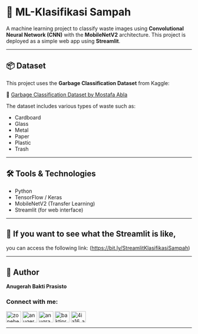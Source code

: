 # 🧠 ML-Klasifikasi Sampah

A machine learning project to classify waste images using **Convolutional Neural Network (CNN)** with the **MobileNetV2** architecture. This project is deployed as a simple web app using **Streamlit**.

---

## 📦 Dataset

This project uses the **Garbage Classification Dataset** from Kaggle:

🔗 [Garbage Classification Dataset by Mostafa Abla](https://www.kaggle.com/datasets/mostafaabla/garbage-classification?resource=download)

The dataset includes various types of waste such as:

- Cardboard
- Glass
- Metal
- Paper
- Plastic
- Trash

---

## 🛠️ Tools & Technologies

- Python
- TensorFlow / Keras
- MobileNetV2 (Transfer Learning)
- Streamlit (for web interface)

---

## 🚀 If you want to see what the Streamlit is like, 
you can access the following link: (https://bit.ly/StreamlitKlasifikasiSampah)

---

## 👤 Author

**Anugerah Bakti Prasisto**  
<h3 align="left">Connect with me:</h3>
<p align="left">
<a href="https://twitter.com/zonehell1" target="blank"><img align="center" src="https://raw.githubusercontent.com/rahuldkjain/github-profile-readme-generator/master/src/images/icons/Social/twitter.svg" alt="zonehell1" height="30" width="40" /></a>
<a href="https://www.linkedin.com/in/anugerah-bakti-prasisto-04422122b/" target="blank"><img align="center" src="https://raw.githubusercontent.com/rahuldkjain/github-profile-readme-generator/master/src/images/icons/Social/linked-in-alt.svg" alt="anugerah bakti prasisto" height="30" width="40" /></a>
<a href="https://www.facebook.com/profile.php?id=100006615318141&locale=id_ID" target="blank"><img align="center" src="https://raw.githubusercontent.com/rahuldkjain/github-profile-readme-generator/master/src/images/icons/Social/facebook.svg" alt="anugrah bakti" height="30" width="40" /></a>
<a href="https://www.instagram.com/bakti_011/" target="blank"><img align="center" src="https://raw.githubusercontent.com/rahuldkjain/github-profile-readme-generator/master/src/images/icons/Social/instagram.svg" alt="baktiprasisto" height="30" width="40" /></a>
<a href="https://www.youtube.com/@baktiprasisto" target="blank"><img align="center" src="https://raw.githubusercontent.com/rahuldkjain/github-profile-readme-generator/master/src/images/icons/Social/youtube.svg" alt="4ia16_anugerah bakti prasisto" height="30" width="40" /></a>
</p>

---
